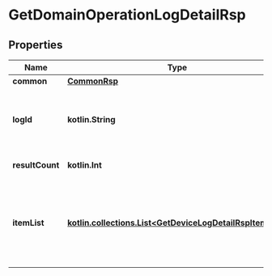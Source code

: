 
# GetDomainOperationLogDetailRsp

## Properties
Name | Type | Description | Notes
------------ | ------------- | ------------- | -------------
**common** | [**CommonRsp**](CommonRsp.md) |  |  [optional]
**logId** | **kotlin.String** | ドメイン操作ログID（リクエストパラメータと同じ値） |  [optional]
**resultCount** | **kotlin.Int** | 詳細項目の件数 |  [optional]
**itemList** | [**kotlin.collections.List&lt;GetDeviceLogDetailRspItemList&gt;**](GetDeviceLogDetailRspItemList.md) | 詳細項目のリスト&lt;br&gt;詳細項目が存在しない場合は、空のリストを返す。 |  [optional]



